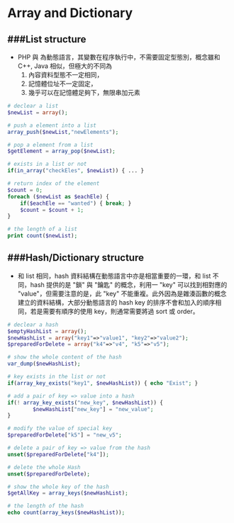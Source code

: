 # Array and Dictionary

###List structure
---

* PHP 與 為動態語言，其變數在程序執行中，不需要固定型態別，概念雖和 C++, Java 相似，但極大的不同為
  1. 內容資料型態不一定相同，
  2. 記憶體位址不一定固定，
  3. 幾乎可以在記憶體足夠下，無限串加元素

```php
# declear a list
$newList = array();

# push a element into a list
array_push($newList,"newElements");

# pop a element from a list
$getElement = array_pop($newList);

# exists in a list or not
if(in_array("checkEles", $newList)) { ... }

# return index of the element
$count = 0;
foreach ($newList as $eachEle) {
	if($eachEle == "wanted") { break; }
	$count = $count + 1;
}

# the length of a list
print count($newList);
```

###Hash/Dictionary structure
---

* 和 list 相同，hash 資料結構在動態語言中亦是相當重要的一環，和 list 不同，hash 提供的是 "鎖" 與 "鑰匙" 的概念，利用一 "key" 可以找到相對應的 "value"，但需要注意的是，此 "key" 不能重複。此外因為是雜湊函數的概念建立的資料結構，大部分動態語言的 hash key 的排序不會和加入的順序相同，若是需要有順序的使用 key，則通常需要將過 sort 或 order。

```php
# declear a hash
$emptyHashList = array();
$newHashList = array("key1"=>"value1", "key2"=>"value2");
$preparedForDelete = array("k4"=>"v4", "k5"=>"v5");

# show the whole content of the hash
var_dump($newHashList);

# key exists in the list or not
if(array_key_exists("key1", $newHashList)) { echo "Exist"; }

# add a pair of key => value into a hash
if(! array_key_exists("new_key", $newHashList)) {
        $newHashList["new_key"] = "new_value";
}

# modify the value of special key
$preparedForDelete["k5"] = "new_v5";

# delete a pair of key => value from the hash
unset($preparedForDelete["k4"]);

# delete the whole Hash
unset($preparedForDelete);

# show the whole key of the hash
$getAllKey = array_keys($newHashList);

# the length of the hash
echo count(array_keys($newHashList));
```
